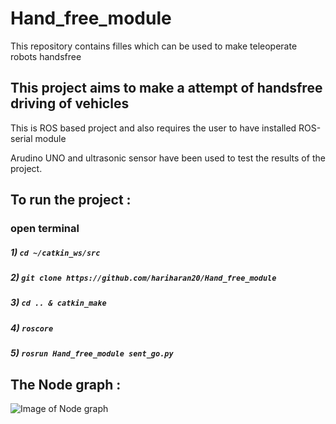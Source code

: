 # Hand_free_module
This repository contains filles which can be used to make teleoperate robots handsfree
## This project aims to make a attempt of handsfree driving of vehicles

This is ROS based project and also requires the user to have installed ROS-serial module 

Arudino UNO and ultrasonic sensor have been used to test the results of the project.
## To run the project :
### open terminal
##### 1) ```cd ~/catkin_ws/src ```
##### 2) ```git clone https://github.com/hariharan20/Hand_free_module```
##### 3) ```cd .. & catkin_make ```
##### 4) ```roscore```
##### 5) ```rosrun Hand_free_module sent_go.py ```

## The Node graph :
![Image of Node graph](https://github.com/hariharan20/Hand_free_module/src/images/rosgraph.png)
